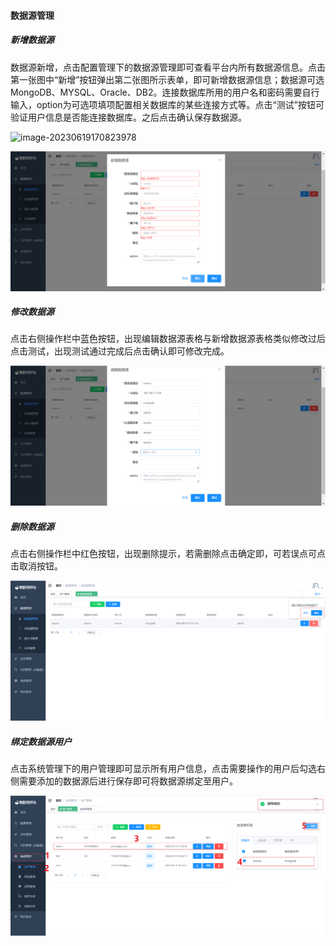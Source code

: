 

#### 		数据源管理

##### 			新增数据源

​	数据源新增，点击配置管理下的数据源管理即可查看平台内所有数据源信息。点击第一张图中“新增”按钮弹出第二张图所示表单，即可新增数据源信息；数据源可选MongoDB、MYSQL、Oracle、DB2。连接数据库所用的用户名和密码需要自行输入，option为可选项填项配置相关数据库的某些连接方式等。点击“测试”按钮可验证用户信息是否能连接数据库。之后点击确认保存数据源。

![image-20230619170823978](../../images/whalealDataImages/image-20230619170823978.png)

![image-20230619171346159](../../../images/whalealDataImages/image-20230619171346159.png)

##### 			修改数据源

​	点击右侧操作栏中蓝色按钮，出现编辑数据源表格与新增数据源表格类似修改过后点击测试，出现测试通过完成后点击确认即可修改完成。

![image-20230619171443926](../../../images/whalealDataImages/image-20230619171443926.png)



##### 			删除数据源

​	点击右侧操作栏中红色按钮，出现删除提示，若需删除点击确定即，可若误点可点击取消按钮。

![image-20230619171652736](../../../images/whalealDataImages/image-20230619171652736.png)

##### 			绑定数据源用户

​	点击系统管理下的用户管理即可显示所有用户信息，点击需要操作的用户后勾选右侧需要添加的数据源后进行保存即可将数据源绑定至用户。

![image-20230619171903840](../../../images/whalealDataImages/image-20230619171903840.png)
